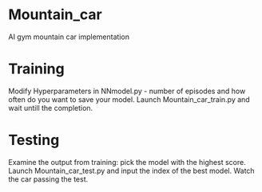 # Mountain_car

AI gym mountain car implementation


# Training

Modify Hyperparameters in NNmodel.py - number of episodes and how often do you want to save your model.
Launch Mountain_car_train.py and wait untill the completion.

# Testing

Examine the output from training: pick the model with the highest score.
Launch Mountain_car_test.py and input the index of the best model. Watch the car passing the test.



